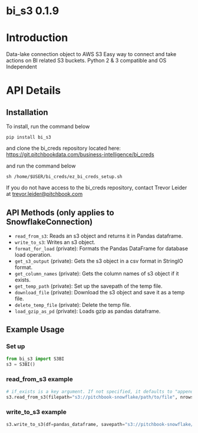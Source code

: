 # bi_s3 0.1.9

# Introduction
Data-lake connection object to AWS S3
Easy way to connect and take actions on BI related S3 buckets.
Python 2 & 3 compatible and OS Independent

# API Details

## Installation

To install, run the command below

```
pip install bi_s3
```

and clone the bi_creds repository located here: https://git.pitchbookdata.com/business-intelligence/bi_creds

and run the command below
```
sh /home/$USER/bi_creds/ez_bi_creds_setup.sh
```

If you do not have access to the bi_creds repository, contact Trevor Leider at
trevor.leider@pitchbook.com

## API Methods (only applies to SnowflakeConnection)
* `read_from_s3`: Reads an s3 object and returns it in Pandas dataframe.
* `write_to_s3`: Writes an s3 object.
* `format_for_load` (private): Formats the Pandas DataFrame for database load operation.
* `get_s3_output` (private): Gets the s3 object in a csv format in StringIO format.
* `get_column_names` (private): Gets the column names of s3 object if it exists.
* `get_temp_path` (private): Set up the savepath of the temp file.
* `download_file` (private): Download the s3 object and save it as a temp file.
* `delete_temp_file` (private): Delete the temp file.
* `load_gzip_as_pd` (private): Loads gzip as pandas dataframe.

## Example Usage

### Set up

```python
from bi_s3 import S3BI
s3 = S3BI()
```
### read_from_s3 example

```python
# if_exists is a key argument. If not specified, it defaults to "append"
s3.read_from_s3(filepath="s3://pitchbook-snowflake/path/to/file", nrows=50, usecols=["col", "names"])
```

### write_to_s3 example

```python
s3.write_to_s3(df=pandas_dataframe, savepath="s3://pitchbook-snowflake/path/to/file")
```
